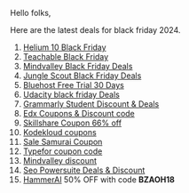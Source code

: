 Hello folks,

Here are the latest deals for black friday 2024.

1. [Helium 10 Black Friday](https://helium10blackfriday.com/)
2. [Teachable Black Friday](https://teachblackfriday.com/)
3. [Mindvalley Black Friday Deals](https://mindmembershipblackfriday.com/)
4. [Jungle Scout Black Friday Deals](https://jscoutblackfriday.com/)
5. [Bluehost Free Trial 30 Days](https://jason57.podia.com/bluehost-free-trial)
6. [Udacity black friday Deals](https://jason57.podia.com/udacity-black-friday)
7. [Grammarly Student Discount & Deals](https://yupbeat.com/deals/grammarly-student-discount/)
8. [Edx Coupons & Discount code](https://yupbeat.com/deals/edx-coupon-discount/)
9. [Skillshare Coupon 66% off](https://yupbeat.com/deals/skillshare-coupon-code/)
10. [Kodekloud coupons](https://devopscloudcoupon.com/)
11. [Sale Samurai Coupon](https://devopscloudcoupon.com/sale-samurai-discount/)
12. [Typefor coupon code](https://devopscloudcoupon.com/typeform-discount-codes/)
13. [Mindvalley discount](https://medium.com/@oxylabsproxycoupon/mindvalley-coupon-%EF%B8%8F-up-to-50-discount-aug-2024-e0da394c2854)
14. [Seo Powersuite Deals & Discount](https://seodiscount.coupons/)
15. [HammerAI](https://www.hammerai.com/) 50% OFF with code **BZAOH18**
